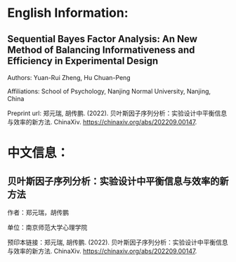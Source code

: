 # English Information:
## Sequential Bayes Factor Analysis: An New Method of Balancing Informativeness and Efficiency in Experimental Design 

Authors: Yuan-Rui Zheng, Hu Chuan-Peng

Affiliations: School of Psychology, Nanjing Normal University, Nanjing, China

Preprint url: 郑元瑞, 胡传鹏. (2022). 贝叶斯因子序列分析：实验设计中平衡信息与效率的新方法. ChinaXiv. https://chinaxiv.org/abs/202209.00147.

# 中文信息：
## 贝叶斯因子序列分析：实验设计中平衡信息与效率的新方法

作者：郑元瑞，胡传鹏

单位：南京师范大学心理学院

预印本链接：郑元瑞, 胡传鹏. (2022). 贝叶斯因子序列分析：实验设计中平衡信息与效率的新方法. ChinaXiv. https://chinaxiv.org/abs/202209.00147.
